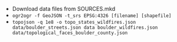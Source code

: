 * Download data files from SOURCES.mkd
* `ogr2ogr -f GeoJSON -t_srs EPSG:4326 [filename] [shapefile]`
* `topojson -q 1e8 -o topo_states_wildfires.json data/boulder_streets.json data boulder_wildfires.json data/topological_faces_boulder_county.json`
